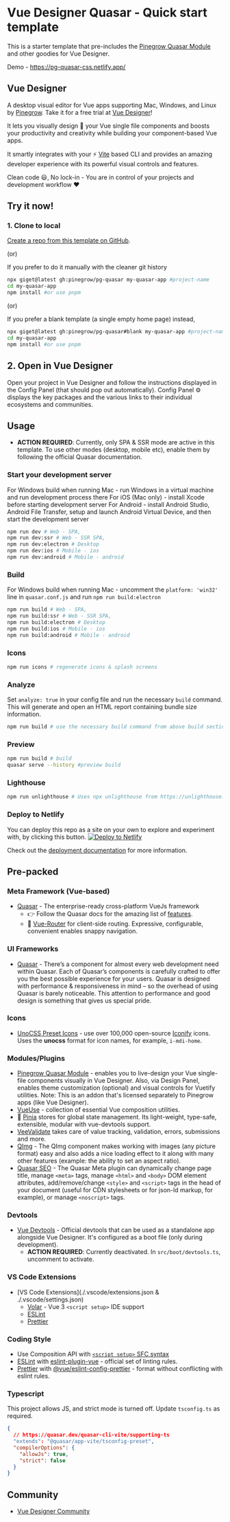 # Vue Designer Quasar - Quick start template

This is a starter template that pre-includes the [Pinegrow Quasar Module](https://www.npmjs.com/package/@pinegrow/quasar-module) and other goodies for Vue Designer.

Demo - https://pg-quasar-css.netlify.app/

## Vue Designer

A desktop visual editor for Vue apps supporting Mac, Windows, and Linux by [Pinegrow](https://pinegrow.com/). Take it for a free trial at [Vue Designer](https://vuedesigner.com)!

It lets you visually design 🎨 your Vue single file components and boosts your productivity and creativity while building your component-based Vue apps.

It smartly integrates with your ⚡️ [Vite](https://vitejs.dev/) based CLI and provides an amazing developer experience with its powerful visual controls and features.

Clean code 😃, No lock-in - You are in control of your projects and development workflow ❤️

## Try it now!

### 1. Clone to local

[Create a repo from this template on GitHub](https://github.com/pinegrow/pg-quasar/generate).

(or)

If you prefer to do it manually with the cleaner git history

```bash
npx giget@latest gh:pinegrow/pg-quasar my-quasar-app #project-name
cd my-quasar-app
npm install #or use pnpm
```

(or)

If you prefer a blank template (a single empty home page) instead,

```bash
npx giget@latest gh:pinegrow/pg-quasar#blank my-quasar-app #project-name
cd my-quasar-app
npm install #or use pnpm
```

## 2. Open in Vue Designer

Open your project in Vue Designer and follow the instructions displayed in the Config Panel (that should pop out automatically). Config Panel ⚙️ displays the key packages and the various links to their individual ecosystems and communities.

## Usage

- **ACTION REQUIRED**: Currently, only SPA & SSR mode are active in this template. To use other modes (desktop, mobile etc), enable them by following the official Quasar documentation.

### Start your development server

For Windows build when running Mac - run Windows in a virtual machine and run development process there
For iOS (Mac only) - install Xcode before starting development server
For Android - install Android Studio, Android File Transfer, setup and launch Android Virtual Device, and then start the development server

```bash
npm run dev # Web - SPA,
npm run dev:ssr # Web - SSR SPA,
npm run dev:electron # Desktop
npm run dev:ios # Mobile - ios
npm run dev:android # Mobile - android
```

### Build

For Windows build when running Mac - uncomment the `platform: 'win32'` line in `quasar.conf.js` and run `npm run build:electron`

```bash
npm run build # Web - SPA,
npm run build:ssr # Web - SSR SPA,
npm run build:electron # Desktop
npm run build:ios # Mobile - ios
npm run build:android # Mobile - android
```

### Icons

```bash
npm run icons # regenerate icons & splash screens
```

### Analyze

Set `analyze: true` in your config file and run the necessary `build` command. This will generate and open an HTML report containing bundle size information.

```bash
npm run build # use the necessary build command from above build section
```

### Preview

```bash
npm run build # build
quasar serve --history #preview build
```

### Lighthouse

```bash
npm run unlighthouse # Uses npx unlighthouse from https://unlighthouse.dev/ to run lighthouse on entire site (all pages)
```

### Deploy to Netlify

You can deploy this repo as a site on your own to explore and experiment with, by clicking this button.
[![Deploy to Netlify](https://www.netlify.com/img/deploy/button.svg)](https://app.netlify.com/start/deploy?repository=https://github.com/Pinegrow/pg-quasar)

Check out the [deployment documentation](https://quasar.dev/quasar-cli-webpack/developing-ssr/deploying/) for more information.

## Pre-packed

### Meta Framework (Vue-based)

- [Quasar](https://quasar.dev/introduction-to-quasar) - The enterprise-ready cross-platform VueJs framework
  - 👉 Follow the Quasar docs for the amazing list of [features](https://quasar.dev/introduction-to-quasar).
  - 🚦 [Vue-Router](https://vuejs.org/guide/introduction.html) for client-side routing. Expressive, configurable, convenient enables snappy navigation.

### UI Frameworks

- [Quasar](https://quasar.dev/components/) - There’s a component for almost every web development need within Quasar. Each of Quasar’s components is carefully crafted to offer you the best possible experience for your users. Quasar is designed with performance & responsiveness in mind – so the overhead of using Quasar is barely noticeable. This attention to performance and good design is something that gives us special pride.

### Icons

- [UnoCSS Preset Icons](https://github.com/unocss/unocss/tree/main/packages/preset-icons/) - use over 100,000 open-source [Iconify](https://iconify.design/) icons. Uses the **unocss** format for icon names, for example, `i-mdi-home`.

### Modules/Plugins

- [Pinegrow Quasar Module](https://www.npmjs.com/package/@pinegrow/quasar-module) - enables you to live-design your Vue single-file components visually in Vue Designer. Also, via Design Panel, enables theme customization (optional) and visual controls for Vuetify utilities. Note: This is an addon that's licensed separately to Pinegrow apps (like Vue Designer).
- [VueUse](https://vueuse.org/) - collection of essential Vue composition utilities.
- 🍍 [Pinia](https://quasar.dev/quasar-cli-vite/state-management-with-pinia) stores for global state management. Its light-weight, type-safe, extensible, modular with vue-devtools support.
- [VeeValidate](https://vee-validate.logaretm.com/v3/guide/3rd-party-libraries.html#quasar) takes care of value tracking, validation, errors, submissions and more.
- [QImg](https://quasar.dev/vue-components/img#introduction/) - The QImg component makes working with images (any picture format) easy and also adds a nice loading effect to it along with many other features (example: the ability to set an aspect ratio).
- [Quasar SEO](https://quasar.dev/options/seo/) - The Quasar Meta plugin can dynamically change page title, manage `<meta>` tags, manage `<html>` and `<body>` DOM element attributes, add/remove/change `<style>` and `<script>` tags in the head of your document (useful for CDN stylesheets or for json-ld markup, for example), or manage `<noscript>` tags.

### Devtools

- [Vue Devtools](https://devtools.vuejs.org/guide/installation.html#standalone) - Official devtools that can be used as a standalone app alongside Vue Designer. It's configured as a boot file (only during development).
  - **ACTION REQUIRED**: Currently deactivated. In `src/boot/devtools.ts`, uncomment to activate.

### VS Code Extensions

- [VS Code Extensions](./.vscode/extensions.json & ./.vscode/settings.json)
  - [Volar](https://marketplace.visualstudio.com/items?itemName=Vue.volar) - Vue 3 `<script setup>` IDE support
  - [ESLint](https://marketplace.visualstudio.com/items?itemName=dbaeumer.vscode-eslint)
  - [Prettier](https://marketplace.visualstudio.com/items?itemName=esbenp.prettier-vscode)

### Coding Style

- Use Composition API with [`<script setup>` SFC syntax](https://vuejs.org/guide/scaling-up/sfc.html)
- [ESLint](https://eslint.org) with [eslint-plugin-vue](https://vuejs.org/guide/scaling-up/tooling.html#linting) - official set of linting rules.
- [Prettier](https://prettier.io) with [@vue/eslint-config-prettier](https://vuejs.org/guide/scaling-up/tooling.html#formatting) - format without conflicting with eslint rules.

### Typescript

This project allows JS, and strict mode is turned off. Update `tsconfig.ts` as required.

```json
{
  // https://quasar.dev/quasar-cli-vite/supporting-ts
  "extends": "@quasar/app-vite/tsconfig-preset",
  "compilerOptions": {
    "allowJs": true,
    "strict": false
  }
}
```

## Community

- [Vue Designer Community](https://discord.gg/BYp45Nnu5T)
